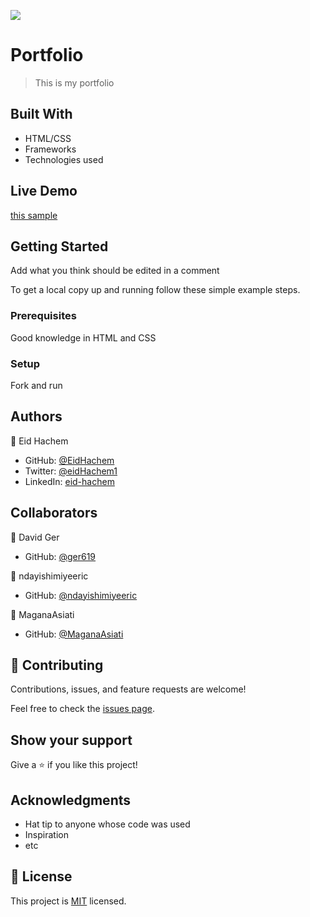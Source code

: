 ![](https://img.shields.io/badge/Microverse-blueviolet)

# Portfolio

> This is my portfolio


## Built With

- HTML/CSS
- Frameworks
- Technologies used

## Live Demo

[this sample](https://eidhachem.github.io/Portfolio/)


## Getting Started

Add what you think should be edited in a comment


To get a local copy up and running follow these simple example steps.

### Prerequisites

Good knowledge in HTML and CSS

### Setup

Fork and run




## Authors

👤 Eid Hachem

- GitHub: [@EidHachem](https://github.com/EidHachem)
- Twitter: [@eidHachem1](https://twitter.com/eidHachem1)
- LinkedIn: [eid-hachem](https://linkedin.com/in/eid-hachem)

## Collaborators

👤 David Ger

- GitHub: [@ger619](https://github.com/ger619)

👤 ndayishimiyeeric

- GitHub: [@ndayishimiyeeric](https://github.com/ndayishimiyeeric)

👤 MaganaAsiati

- GitHub: [@MaganaAsiati](https://github.com/MaganaAsiati)

## 🤝 Contributing

Contributions, issues, and feature requests are welcome!

Feel free to check the [issues page](https://github.com/EidHachem/Portfolio/issues).

## Show your support

Give a ⭐️ if you like this project!

## Acknowledgments

- Hat tip to anyone whose code was used
- Inspiration
- etc

## 📝 License

This project is [MIT](./MIT.md) licensed.
